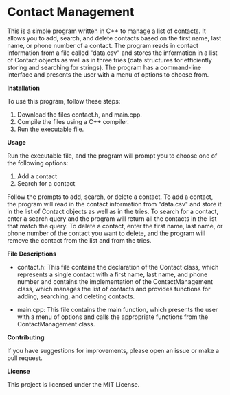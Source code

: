 # **Contact Management**

This is a simple program written in C++ to manage a list of contacts. It allows you to add, search, and delete contacts based on the first name, last name, or phone number of a contact. The program reads in contact information from a file called "data.csv" and stores the information in a list of Contact objects as well as in three tries (data structures for efficiently storing and searching for strings). The program has a command-line interface and presents the user with a menu of options to choose from.

**Installation**

To use this program, follow these steps:

1. Download the files contact.h, and main.cpp.
2. Compile the files using a C++ compiler.
3. Run the executable file.

**Usage**

Run the executable file, and the program will prompt you to choose one of the following options:

1. Add a contact
2. Search for a contact

Follow the prompts to add, search, or delete a contact. To add a contact, the program will read in the contact information from "data.csv" and store it in the list of Contact objects as well as in the tries. To search for a contact, enter a search query and the program will return all the contacts in the list that match the query. To delete a contact, enter the first name, last name, or phone number of the contact you want to delete, and the program will remove the contact from the list and from the tries.

**File Descriptions**

- contact.h: This file contains the declaration of the Contact class, which represents a single contact with a first name, last name, and phone number and contains the implementation of the ContactManagement class, which manages the list of contacts and provides functions for adding, searching, and deleting contacts.

- main.cpp: This file contains the main function, which presents the user with a menu of options and calls the appropriate functions from the ContactManagement class.

**Contributing**

If you have suggestions for improvements, please open an issue or make a pull request.

**License**

This project is licensed under the MIT License.
